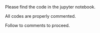 Please find the code in the jupyter notebook.

All codes are properly commented.

Follow to comments to proceed.
